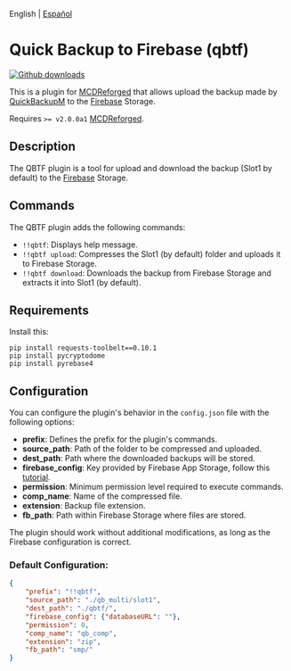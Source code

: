 English | [Español](readme-es.md)

# Quick Backup to Firebase (qbtf)

[![Github downloads](https://img.shields.io/github/downloads/judamar/QBTF/total?label=Github%20downloads&logo=github)](https://github.com/judamar/QBTF/releases)

This is a plugin for [MCDReforged](https://github.com/Fallen-Breath/MCDReforged) that allows upload the backup made by [QuickBackupM](https://github.com/TISUnion/QuickBackupM) to the [Firebase](https://firebase.google.com/) Storage.

Requires `>= v2.0.0a1` [MCDReforged](https://github.com/Fallen-Breath/MCDReforged).

## Description

The QBTF plugin is a tool for upload and download the backup (Slot1 by default) to the [Firebase](https://firebase.google.com/) Storage.

## Commands

The QBTF plugin adds the following commands:
- `!!qbtf`: Displays help message.
- `!!qbtf upload`: Compresses the Slot1 (by default) folder and uploads it to Firebase Storage.
- `!!qbtf download`: Downloads the backup from Firebase Storage and extracts it into Slot1 (by default).

## Requirements
Install this:
```
pip install requests-toolbelt==0.10.1
pip install pycryptodome
pip install pyrebase4
```

## Configuration

You can configure the plugin's behavior in the `config.json` file with the following options:

- **prefix**: Defines the prefix for the plugin's commands.
- **source_path**: Path of the folder to be compressed and uploaded.
- **dest_path**: Path where the downloaded backups will be stored.
- **firebase_config**: Key provided by Firebase App Storage, follow this [tutorial](./tutorials/key_tuto.md).
- **permission**: Minimum permission level required to execute commands.
- **comp_name**: Name of the compressed file.
- **extension**: Backup file extension.
- **fb_path**: Path within Firebase Storage where files are stored.

The plugin should work without additional modifications, as long as the Firebase configuration is correct.

### Default Configuration:

```json
{
    "prefix": "!!qbtf",
    "source_path": "./qb_multi/slot1",
    "dest_path": "./qbtf/",
    "firebase_config": {"databaseURL": ""},
    "permission": 0,
    "comp_name": "qb_comp",
    "extension": "zip",
    "fb_path": "smp/"
}
